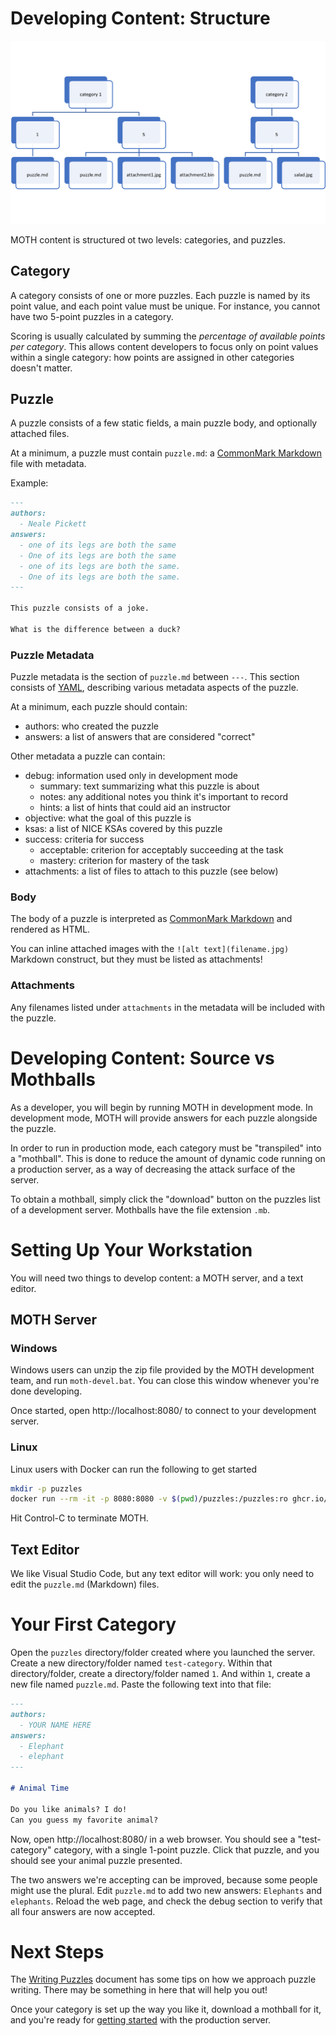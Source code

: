 Developing Content: Structure
================

![Content Layout](content-layout.png)

MOTH content is structured ot two levels: categories, and puzzles.

Category
-------

A category consists of one or more puzzles.
Each puzzle is named by its point value,
and each point value must be unique.
For instance,
you cannot have two 5-point puzzles in a category.

Scoring is usually calculated by summing the 
*percentage of available points per category*.
This allows content developers to focus only on point values within a single category:
how points are assigned in other categories doesn't matter.

Puzzle
-----

A puzzle consists of a few static fields,
a main puzzle body,
and optionally attached files.

At a minimum,
a puzzle must contain `puzzle.md`:
a 
[CommonMark Markdown](https://spec.commonmark.org/dingus/)
file with metadata.

Example:

```markdown
---
authors:
  - Neale Pickett
answers:
  - one of its legs are both the same
  - One of its legs are both the same
  - one of its legs are both the same.
  - One of its legs are both the same.
---

This puzzle consists of a joke.

What is the difference between a duck?
```

### Puzzle Metadata

Puzzle metadata is the section of `puzzle.md` between `---`.
This section consists of [YAML](https://yaml.org/),
describing various metadata aspects of the puzzle.

At a minimum,
each puzzle should contain:

* authors: who created the puzzle
* answers: a list of answers that are considered "correct"

Other metadata a puzzle can contain:

* debug: information used only in development mode
  * summary: text summarizing what this puzzle is about
  * notes: any additional notes you think it's important to record
  * hints: a list of hints that could aid an instructor
* objective: what the goal of this puzzle is
* ksas: a list of NICE KSAs covered by this puzzle
* success: criteria for success
  * acceptable: criterion for acceptably succeeding at the task
  * mastery: criterion for mastery of the task
* attachments: a list of files to attach to this puzzle (see below)

### Body

The body of a puzzle is interpreted as
[CommonMark Markdown](https://spec.commonmark.org/dingus/)
and rendered as HTML.

You can inline attached images with the `![alt text](filename.jpg)`
Markdown construct, but they must be listed as attachments!

### Attachments

Any filenames listed under `attachments` in the metadata will be included
with the puzzle.


Developing Content: Source vs Mothballs
=============================

As a developer,
you will begin by running MOTH in development mode.
In development mode,
MOTH will provide answers for each puzzle alongside the puzzle.

In order to run in production mode,
each category must be "transpiled" into a "mothball".
This is done to reduce the amount of dynamic code running on a production server,
as a way of decreasing the attack surface of the server.

To obtain a mothball,
simply click the "download" button on the puzzles list of a development server.
Mothballs have the file extension `.mb`.


Setting Up Your Workstation
=====================

You will need two things to develop content:
a MOTH server,
and a text editor.

MOTH Server
-----------

### Windows

Windows users can unzip the zip file provided by the MOTH development team,
and run `moth-devel.bat`.
You can close this window whenever you're done developing.

Once started,
open
http://localhost:8080/
to connect to your development server.

### Linux

Linux users with Docker can run the following to get started

```sh
mkdir -p puzzles
docker run --rm -it -p 8080:8080 -v $(pwd)/puzzles:/puzzles:ro ghcr.io/dirtbags/moth-devel
```

Hit Control-C to terminate MOTH.


Text Editor
---------

We like Visual Studio Code,
but any text editor will work:
you only need to edit the `puzzle.md` (Markdown) files.

Your First Category
================

Open the `puzzles` directory/folder created where you launched the server.
Create a new directory/folder named `test-category`.
Within that directory/folder,
create a directory/folder named `1`.
And within `1`,
create a new file named `puzzle.md`.
Paste the following text into that file:

```markdown
---
authors:
  - YOUR NAME HERE
answers:
  - Elephant
  - elephant
---

# Animal Time

Do you like animals? I do!
Can you guess my favorite animal?
```

Now,
open http://localhost:8080/ in a web browser.
You should see a "test-category" category,
with a single 1-point puzzle.
Click that puzzle,
and you should see your animal puzzle presented.

The two answers we're accepting can be improved,
because some people might use the plural.
Edit `puzzle.md` to add two new answers:
`Elephants` and `elephants`.
Reload the web page,
and check the debug section to verify that all four answers are now accepted.

Next Steps
==========

The [Writing Puzzles](writing-puzzles.md) document
has some tips on how we approach puzzle writing.
There may be something in here that will help you out!

Once your category is set up the way you like it,
download a mothball for it,
and you're ready for [getting started](getting-started.md)
with the production server.
